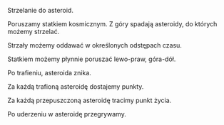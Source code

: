 Strzelanie do asteroid.

Poruszamy statkiem kosmicznym.
Z góry spadają asteroidy, do których możemy strzelać.

Strzały możemy oddawać w określonych odstępach czasu.

Statkiem możemy płynnie poruszać lewo-praw, góra-dół.

Po trafieniu, asteroida znika.

Za każdą trafioną asteroidę dostajemy punkty.

Za każdą przepuszczoną asteroidę tracimy punkt życia.

Po uderzeniu w asteroidę przegrywamy.